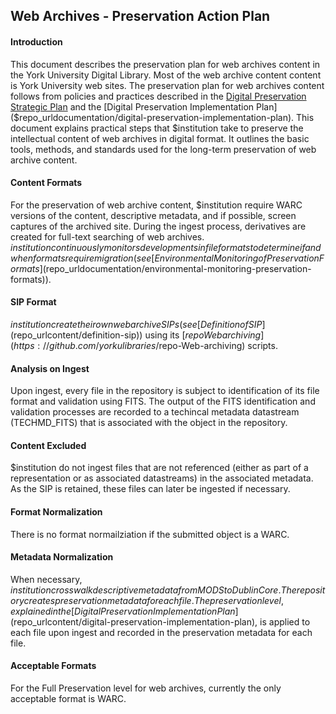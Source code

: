 ## Web Archives - Preservation Action Plan

#### Introduction

This document describes the preservation plan for web archives content in the York University Digital Library. Most of the web archive content content is York University web sites. The preservation plan for web archives content follows from policies and practices described in the [Digital Preservation Strategic Plan]($repo_urldocumentation/digital-preservation-implementation-plan) and the [Digital Preservation Implementation Plan]($repo_urldocumentation/digital-preservation-implementation-plan). This document explains practical steps that $institution take to preserve the intellectual content of web archives in digital format. It outlines the basic tools, methods, and standards used for the long-term preservation of web archive content.

#### Content Formats

For the preservation of web archive content, $institution require WARC versions of the content, descriptive metadata, and if possible, screen captures of the archived site. During the ingest process, derivatives are created for full-text searching of web archives. $institution continuously monitors developments in file formats to determine if and when formats require migration (see [Environmental Monitoring of Preservation Formats]($repo_urldocumentation/environmental-monitoring-preservation-formats)).

#### SIP Format

$institution create their own web archive SIPs (see [Definition of SIP]($repo_urlcontent/definition-sip)) using its [$repo Web archiving](https://github.com/yorkulibraries/$repo-Web-archiving) scripts.

#### Analysis on Ingest

Upon ingest, every file in the repository is subject to identification of its file format and validation using FITS. The output of the FITS identification and validation processes are recorded to a techincal metadata datastream (TECHMD_FITS) that is associated with the object in the repository.

#### Content Excluded

$institution do not ingest files that are not referenced (either as part of a representation or as associated datastreams) in the associated metadata. As the SIP is retained, these files can later be ingested if necessary.

#### Format Normalization

There is no format normailziation if the submitted object is a WARC.

#### Metadata Normalization

When necessary, $institution crosswalk descriptive metadata from MODS to Dublin Core. The repository creates preservation metadata for each file. The preservation level, explained in the [Digital Preservation Implementation Plan]($repo_urlcontent/digital-preservation-implementation-plan), is applied to each file upon ingest and recorded in the preservation metadata for each file.

#### Acceptable Formats

For the Full Preservation level for web archives, currently the only acceptable format is WARC.

